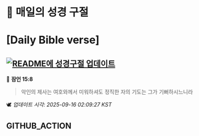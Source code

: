 # 🙏 매일의 성경 구절
# [Daily Bible verse]
## [![README에 성경구절 업데이트](https://github.com/DONGSUKA/first_test/actions/workflows/update-readme-bible.yml/badge.svg)](https://github.com/DONGSUKA/first_test/actions/workflows/update-readme-bible.yml)
<!-- START_BIBLE_VERSE -->
📖 **잠언 15:8**
> 악인의 제사는 여호와께서 미워하셔도 정직한 자의 기도는 그가 기뻐하시느니라

🕊️ _업데이트 시각: 2025-09-16 02:09:27 KST_
  <!-- END_BIBLE_VERSE -->
## GITHUB_ACTION
